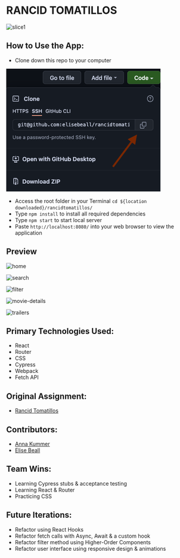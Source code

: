 # **RANCID TOMATILLOS**

![slice1](https://user-images.githubusercontent.com/724355/146039380-241a2671-2ed0-47c9-9aa7-2fc7a20310ac.png)

## How to Use the App:

- Clone down this repo to your computer


![Screenshot of clone & copy buttons](https://github.com/elisebeall/rancidtomatillos/blob/main/src/assets/clone.png)
- Access the root folder in your Terminal
`cd ${location downloaded}/rancidtomatillos/`
- Type `npm install` to install all required dependencies
- Type `npm start` to start local server  
- Paste `http://localhost:8080/` into your web browser to view the application


## Preview


![home](https://user-images.githubusercontent.com/724355/146037438-b18a5016-cbb2-4ac9-b9f4-a7a4985d5395.png)

![search](https://user-images.githubusercontent.com/724355/146035138-12defc8a-cc28-46ee-9bf1-6d7b14f44a3f.gif)

![filter](https://user-images.githubusercontent.com/724355/146035173-1d6065b1-e12e-4e4a-a973-bf5ebaca2ce0.gif)

![movie-details](https://user-images.githubusercontent.com/724355/146035198-775a573b-c637-4816-919f-a046a776bc92.gif)

![trailers](https://user-images.githubusercontent.com/724355/146035156-a964542f-158b-49d5-8ae3-2e761f02d740.gif)


## Primary Technologies Used:

- React
- Router
- CSS
- Cypress
- Webpack
- Fetch API

## Original Assignment:

- [Rancid Tomatillos](https://frontend.turing.edu/projects/module-3/rancid-tomatillos-v3.html)

## Contributors:

- [Anna Kummer](https://github.com/annamkummer)
- [Elise Beall](https://github.com/elisebeall)

## Team Wins:
- Learning Cypress stubs & acceptance testing
- Learning React & Router
- Practicing CSS

## Future Iterations:
- Refactor using React Hooks
- Refactor fetch calls with Async, Await & a custom hook
- Refactor filter method using Higher-Order Components
- Refactor user interface using responsive design & animations
